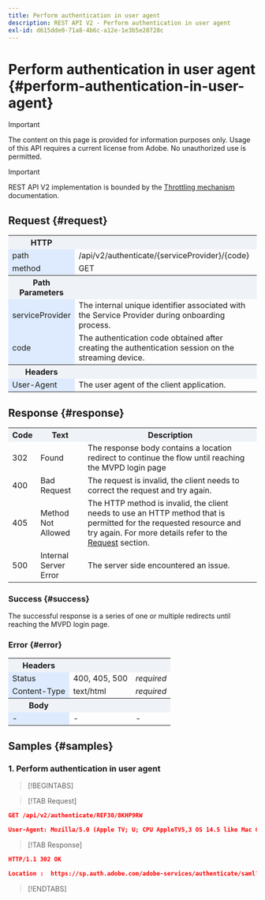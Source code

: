 ```yaml
---
title: Perform authentication in user agent
description: REST API V2 - Perform authentication in user agent
exl-id: d615dde0-71a8-4b6c-a12e-1e3b5e20728c
---
```

# Perform authentication in user agent {#perform-authentication-in-user-agent}

>[!IMPORTANT]
>
> The content on this page is provided for information purposes only. Usage of this API requires a current license from Adobe. No unauthorized use is permitted.

>[!IMPORTANT]
>
> REST API V2 implementation is bounded by the [Throttling mechanism](/help/authentication/throttling-mechanism.md) documentation.

## Request {#request}

<table style="table-layout:auto">
   <tr>
      <th style="background-color: #EFF2F7;">HTTP</th>
      <th style="background-color: #EFF2F7;"></th>
      <th style="background-color: #EFF2F7;"></th>
   </tr>
   <tr>
      <td style="background-color: #DEEBFF;">path</td>
      <td>/api/v2/authenticate/{serviceProvider}/{code}</td>
      <td></td>
   </tr>
   <tr>
      <td style="background-color: #DEEBFF;">method</td>
      <td>GET</td>
      <td></td>
   </tr>
   <tr>
      <th style="background-color: #EFF2F7;">Path Parameters</th>
      <th style="background-color: #EFF2F7;"></th>
      <th style="background-color: #EFF2F7;"></th>
   </tr>
   <tr>
      <td style="background-color: #DEEBFF;">serviceProvider</td>
      <td>The internal unique identifier associated with the Service Provider during onboarding process.</td>
      <td><i>required</i></td>
   </tr>
   <tr>
      <td style="background-color: #DEEBFF;">code</td>
      <td>The authentication code obtained after creating the authentication session on the streaming device.</td>
      <td><i>required</i></td>
   </tr>
   <tr>
      <th style="background-color: #EFF2F7;">Headers</th>
      <th style="background-color: #EFF2F7;"></th>
      <th style="background-color: #EFF2F7;"></th>
   </tr>
   <tr>
      <td style="background-color: #DEEBFF;">User-Agent</td>
      <td>The user agent of the client application.</td>
      <td>optional</td>
   </tr>
</table>

## Response {#response}

<table style="table-layout:auto">
   <tr>
      <th style="background-color: #EFF2F7;">Code</th>
      <th style="background-color: #EFF2F7;">Text</th>
      <th style="background-color: #EFF2F7;">Description</th>
   </tr>
   <tr>
      <td>302</td>
      <td>Found</td>
      <td>
        The response body contains a location redirect to continue the flow until reaching the MVPD login page
      </td>
   </tr>
   <tr>
      <td>400</td>
      <td>Bad Request</td>
      <td>
        The request is invalid, the client needs to correct the request and try again.
      </td>
   </tr>
   <tr>
      <td>405</td>
      <td>Method Not Allowed</td>
      <td>
        The HTTP method is invalid, the client needs to use an HTTP method that is permitted for the requested resource and try again. For more details refer to the <a href="#request">Request</a> section.
      </td>
   </tr>
   <tr>
      <td>500</td>
      <td>Internal Server Error</td>
      <td>
        The server side encountered an issue.
      </td>
   </tr>
</table>

### Success {#success}

The successful response is a series of one or multiple redirects until reaching the MVPD login page.

### Error {#error}

<table style="table-layout:auto">
   <tr>
      <th style="background-color: #EFF2F7;">Headers</th>
      <th style="background-color: #EFF2F7;"></th>
      <th style="background-color: #EFF2F7;"></th>
   </tr>
   <tr>
      <td style="background-color: #DEEBFF;">Status</td>
      <td>400, 405, 500</td>
      <td><i>required</i></td>
   </tr>
   <tr>
      <td style="background-color: #DEEBFF;">Content-Type</td>
      <td>text/html</td>
      <td><i>required</i></td>
   </tr>
   <tr>
      <th style="background-color: #EFF2F7;">Body</th>
      <th style="background-color: #EFF2F7;"></th>
      <th style="background-color: #EFF2F7;"></th>
   </tr>
   <tr>
      <td style="background-color: #DEEBFF;">-</td>
      <td>-</td>
      <td>-</td>
   </tr>
</table>

## Samples {#samples}

### 1. Perform authentication in user agent

>[!BEGINTABS]

>[!TAB Request]

```JSON 
GET /api/v2/authenticate/REF30/8KHP9RW

User-Agent: Mozilla/5.0 (Apple TV; U; CPU AppleTV5,3 OS 14.5 like Mac OS X; en_US)
```

>[!TAB Response]

```JSON
HTTP/1.1 302 OK

Location :  https://sp.auth.adobe.com/adobe-services/authenticate/saml?noflash=true&mso_id=Cablevision&requestor_id=REF30&no_iframe=false&domain_name=adobe.com&redirect_url=http%3A%2F%2Fadobe.com%2Fapitest%2Flive.html
```

>[!ENDTABS]
